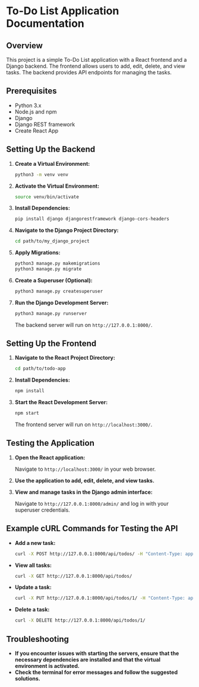

# To-Do List Application Documentation

## Overview

This project is a simple To-Do List application with a React frontend and a Django backend. The frontend allows users to add, edit, delete, and view tasks. The backend provides API endpoints for managing the tasks.

## Prerequisites

- Python 3.x
- Node.js and npm
- Django
- Django REST framework
- Create React App

## Setting Up the Backend

1. **Create a Virtual Environment:**

   ```bash
   python3 -m venv venv
   ```

2. **Activate the Virtual Environment:**

   ```bash
   source venv/bin/activate
   ```

3. **Install Dependencies:**

   ```bash
   pip install django djangorestframework django-cors-headers
   ```

4. **Navigate to the Django Project Directory:**

   ```bash
   cd path/to/my_django_project
   ```

5. **Apply Migrations:**

   ```bash
   python3 manage.py makemigrations
   python3 manage.py migrate
   ```

6. **Create a Superuser (Optional):**

   ```bash
   python3 manage.py createsuperuser
   ```

7. **Run the Django Development Server:**

   ```bash
   python3 manage.py runserver
   ```

   The backend server will run on `http://127.0.0.1:8000/`.

## Setting Up the Frontend

1. **Navigate to the React Project Directory:**

   ```bash
   cd path/to/todo-app
   ```

2. **Install Dependencies:**

   ```bash
   npm install
   ```

3. **Start the React Development Server:**

   ```bash
   npm start
   ```

   The frontend server will run on `http://localhost:3000/`.

## Testing the Application

1. **Open the React application:**

   Navigate to `http://localhost:3000/` in your web browser.

2. **Use the application to add, edit, delete, and view tasks.**

3. **View and manage tasks in the Django admin interface:**

   Navigate to `http://127.0.0.1:8000/admin/` and log in with your superuser credentials.

## Example cURL Commands for Testing the API

- **Add a new task:**

  ```bash
  curl -X POST http://127.0.0.1:8000/api/todos/ -H "Content-Type: application/json" -d '{"task": "Buy groceries"}'
  ```

- **View all tasks:**

  ```bash
  curl -X GET http://127.0.0.1:8000/api/todos/
  ```

- **Update a task:**

  ```bash
  curl -X PUT http://127.0.0.1:8000/api/todos/1/ -H "Content-Type: application/json" -d '{"task": "Buy groceries and cook dinner", "completed": false}'
  ```

- **Delete a task:**

  ```bash
  curl -X DELETE http://127.0.0.1:8000/api/todos/1/
  ```

## Troubleshooting

- **If you encounter issues with starting the servers, ensure that the necessary dependencies are installed and that the virtual environment is activated.**
- **Check the terminal for error messages and follow the suggested solutions.**

